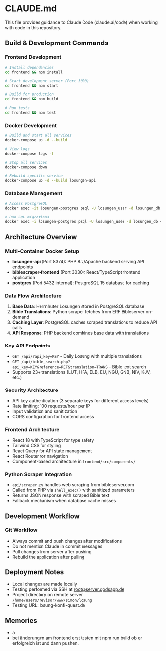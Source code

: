 # CLAUDE.md

This file provides guidance to Claude Code (claude.ai/code) when working with code in this repository.

## Build & Development Commands

### Frontend Development
```bash
# Install dependencies
cd frontend && npm install

# Start development server (Port 3000)
cd frontend && npm start

# Build for production
cd frontend && npm build

# Run tests
cd frontend && npm test
```

### Docker Development
```bash
# Build and start all services
docker-compose up -d --build

# View logs
docker-compose logs -f

# Stop all services
docker-compose down

# Rebuild specific service
docker-compose up -d --build losungen-api
```

### Database Management
```bash
# Access PostgreSQL
docker exec -it losungen-postgres psql -U losungen_user -d losungen_db

# Run SQL migrations
docker exec -i losungen-postgres psql -U losungen_user -d losungen_db < db/schema.sql
```

## Architecture Overview

### Multi-Container Docker Setup
- **losungen-api** (Port 8374): PHP 8.2/Apache backend serving API endpoints
- **biblescraper-frontend** (Port 3030): React/TypeScript frontend application  
- **postgres** (Port 5432 internal): PostgreSQL 15 database for caching

### Data Flow Architecture
1. **Base Data**: Herrnhuter Losungen stored in PostgreSQL database
2. **Bible Translations**: Python scraper fetches from ERF Bibleserver on-demand
3. **Caching Layer**: PostgreSQL caches scraped translations to reduce API calls
4. **API Response**: PHP backend combines base data with translations

### Key API Endpoints
- `GET /api/?api_key=KEY` - Daily Losung with multiple translations
- `GET /api/bible_search.php?api_key=KEY&reference=REF&translation=TRANS` - Bible text search
- Supports 23+ translations (LUT, HFA, ELB, EU, NGÜ, GNB, NIV, KJV, etc.)

### Security Architecture
- API key authentication (3 separate keys for different access levels)
- Rate limiting: 100 requests/hour per IP
- Input validation and sanitization
- CORS configuration for frontend access

### Frontend Architecture
- React 18 with TypeScript for type safety
- Tailwind CSS for styling
- React Query for API state management
- React Router for navigation
- Component-based architecture in `frontend/src/components/`

### Python Scraper Integration
- `api/scraper.py` handles web scraping from bibleserver.com
- Called from PHP via `shell_exec()` with sanitized parameters
- Returns JSON response with scraped Bible text
- Fallback mechanism when database cache misses

## Development Workflow

### Git Workflow
- Always commit and push changes after modifications
- Do not mention Claude in commit messages
- Pull changes from server after pushing
- Rebuild the application after pulling

## Deployment Notes
- Local changes are made locally
- Testing performed via SSH at root@server.godsapp.de
- Project directory on remote server: `/home/users/revisor/www/simon/losung`
- Testing URL: losung-konfi-quest.de

## Memories
- a
- bei änderungen am frontend erst testen mit npm run build ob er erfolgreich ist und dann pushen.